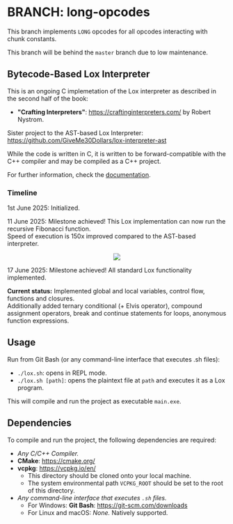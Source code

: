 # BRANCH: long-opcodes

This branch implements `LONG` opcodes for all opcodes interacting with chunk constants.

This branch will be behind the `master` branch due to low maintenance.

## Bytecode-Based Lox Interpreter

This is an ongoing C implemetation of the Lox interpreter as described in the second half of the book:  
- **"Crafting Interpreters"**: https://craftinginterpreters.com/ by Robert Nystrom.

Sister project to the AST-based Lox Interpreter: https://github.com/GiveMe30Dollars/lox-interpreter-ast

While the code is written in C, it is written to be forward-compatible with the C++ compiler and may be compiled as a C++ project.

For further information, check the [documentation](docs).

### Timeline

1st June 2025: Initialized.

11 June 2025: Milestone achieved! This Lox implementation can now run the recursive Fibonacci function.  
  Speed of execution is 150x improved compared to the AST-based interpreter.
<p align="center">
<img src=https://github.com/user-attachments/assets/5e172e18-70e8-4ae0-b999-658f90d3c559 />
</p>

17 June 2025: Milestone achieved! All standard Lox functionality implemented.

**Current status:** Implemented global and local variables, control flow, functions and closures.  
Additionally added ternary conditional (+ Elvis operator), compound assignment operators, break and continue statements for loops, anonymous function expressions.

## Usage  
Run from Git Bash (or any command-line interface that executes .sh files):  
  - `./lox.sh`: opens in REPL mode.
  - `./lox.sh [path]`: opens the plaintext file at `path` and executes it as a Lox program.
    
This will compile and run the project as executable `main.exe`.  

## Dependencies  
To compile and run the project, the following dependencies are required:
- *Any C/C++ Compiler.*
- **CMake**: https://cmake.org/
- **vcpkg**: https://vcpkg.io/en/
  - This directory should be cloned onto your local machine.
  - The system environmental path `VCPKG_ROOT` should be set to the root of this directory.
- *Any command-line interface that executes `.sh` files.*
  - For Windows: **Git Bash**: https://git-scm.com/downloads
  - For Linux and macOS: *None.* Natively supported.  
